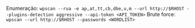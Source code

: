 Enumeração:
`wpscan --rua -e ap,at,tt,cb,dbe,u,m --url http://$RHOST --plugins-detection aggressive --api-token <API_TOKEN>`
Brute force:
`wpscan --url http://$RHOST --passwords <WORDLIST>`